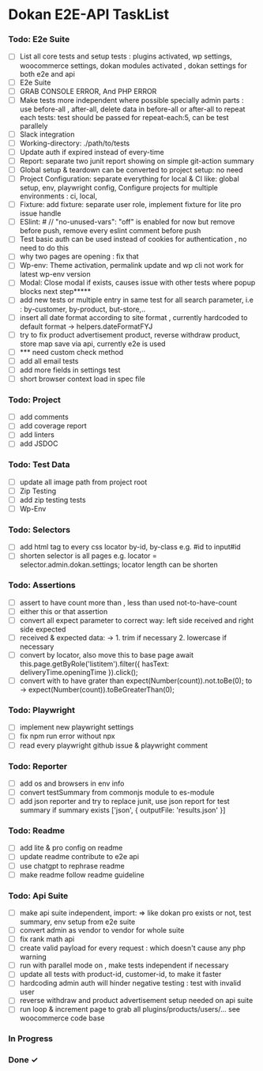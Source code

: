 <!-- [ ] prettier-ignore -->
# Dokan E2E-API TaskList

### Todo: E2e Suite

- [ ] List all core tests and setup tests : plugins activated, wp settings, woocommerce settings, dokan modules activated , dokan settings for both e2e and api  
- [ ] E2e Suite  
- [ ] GRAB CONSOLE ERROR, And PHP ERROR  
- [ ] Make tests more independent where possible specially admin parts : use before-all , after-all, delete data in before-all or after-all to repeat each tests: test should be passed for repeat-each:5, can be test parallely  
- [ ] Slack integration  
- [ ] Working-directory: ./path/to/tests  
- [ ] Update auth if expired instead of every-time  
- [ ] Report: separate two junit report showing on simple git-action summary  
- [ ] Global setup & teardown can be converted to project setup: no need  
- [ ] Project Configuration: separate everything for local & CI like: global setup, env, playwright config, Configure projects for multiple environments : ci, local,  
- [ ] Fixture: add fixture: separate user role, implement fixture for lite pro issue handle  
- [ ] ESlint: # // "no-unused-vars": "off" is enabled for now but remove before push, remove every eslint comment before push  
- [ ] Test basic auth can be used instead of cookies for authentication , no need to do this  
- [ ] why two pages are opening : fix that  
- [ ] Wp-env: Theme activation, permalink update and wp cli not work for latest wp-env version  
- [ ] Modal: Close modal if exists, causes issue with other tests where popup blocks next step*****  
- [ ] add new tests or multiple entry in same test for all search parameter, i.e : by-customer, by-product, but-store,..  
- [ ] insert all date format according to site format , currently hardcoded to default format -> helpers.dateFormatFYJ  
- [ ] try to fix product advertisement product, reverse withdraw product, store map save via api, currently e2e is used  
- [ ] *** need custom check method  
- [ ] add all email tests  
- [ ] add more fields in settings test  
- [ ] short browser context load in spec file  

### Todo: Project

- [ ] add comments  
- [ ] add coverage report  
- [ ] add linters  
- [ ] add JSDOC  

### Todo: Test Data

- [ ] update all image path from project root  
- [ ] Zip Testing  
- [ ] add zip testing tests  
- [ ] Wp-Env  

### Todo: Selectors

- [ ] add html tag to every css locator by-id, by-class e.g. #id to input#id  
- [ ] shorten selector is all pages e.g. locator = selector.admin.dokan.settings; locator length can be shorten  

### Todo: Assertions

- [ ] assert to have count more than , less than used not-to-have-count  
- [ ] either this or that assertion  
- [ ] convert all expect parameter to correct way: left side received and right side expected  
- [ ] received & expected data: -> 1. trim if necessary 2. lowercase if necessary  
- [ ] convert by locator, also move this to base page await this.page.getByRole('listitem').filter({ hasText: deliveryTime.openingTime }).click();  
- [ ] convert with to have grater than expect(Number(count)).not.toBe(0); to -> expect(Number(count)).toBeGreaterThan(0);  

### Todo: Playwright

- [ ] implement new playwright settings  
- [ ] fix npm run error without npx  
- [ ] read every playwright github issue & playwright comment  

### Todo: Reporter

- [ ] add os and browsers in env info  
- [ ] convert testSummary from commonjs module to es-module  
- [ ] add json reporter and try to replace junit, use json report for test summary if summary exists ['json', { outputFile: 'results.json' }]  

### Todo: Readme

- [ ] add lite & pro config on readme  
- [ ] update readme contribute to e2e api  
- [ ] use chatgpt to rephrase readme  
- [ ] make readme follow readme guideline  

### Todo: Api Suite

- [ ] make api suite independent, import: => like dokan pro exists or not, test summary, env setup from e2e suite  
- [ ] convert admin as vendor to vendor for whole suite  
- [ ] fix rank math api  
- [ ] create valid payload for every request : which doesn't cause any php warning  
- [ ] run with parallel mode on , make tests independent if necessary  
- [ ] update all tests with product-id, customer-id, to make it faster  
- [ ] hardcoding admin auth will hinder negative testing : test with invalid user  
- [ ] reverse withdraw and product advertisement setup needed on api suite  
- [ ] run loop & increment page to grab all plugins/products/users/... see woocommerce code base  

### In Progress


### Done ✓


